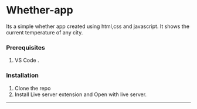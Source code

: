# Whether-app
Its a simple whether app created using html,css and javascript. It shows the current temperature of any city.

<!-- GETTING STARTED -->
### Prerequisites
1. VS Code .
### Installation
1. Clone the repo
2. Install Live server extension and Open with live server.

 ---


</pre>
</li>
